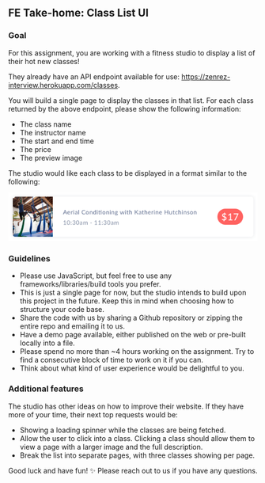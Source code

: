 ## FE Take-home: Class List UI

### Goal

For this assignment, you are working with a fitness studio to display a list of their hot new classes!

They already have an API endpoint available for use: https://zenrez-interview.herokuapp.com/classes.

You will build a single page to display the classes in that list. For each class returned by the above endpoint, please show the following information:

* The class name
* The instructor name
* The start and end time
* The price
* The preview image

The studio would like each class to be displayed in a format similar to the following:

![Class row mock](images/class_row.png)

### Guidelines

* Please use JavaScript, but feel free to use any frameworks/libraries/build tools you prefer.
* This is just a single page for now, but the studio intends to build upon this project in the future. Keep this in mind when choosing how to structure your code base.
* Share the code with us by sharing a Github repository or zipping the entire repo and emailing it to us.
* Have a demo page available, either published on the web or pre-built locally into a file.
* Please spend no more than ~4 hours working on the assignment. Try to find a consecutive block of time to work on it if you can.
* Think about what kind of user experience would be delightful to you.

### Additional features

The studio has other ideas on how to improve their website. If they have more of your time, their next top requests would be:

* Showing a loading spinner while the classes are being fetched.
* Allow the user to click into a class. Clicking a class should allow them to view a page with a larger image and the full description.
* Break the list into separate pages, with three classes showing per page.

Good luck and have fun! ✨ Please reach out to us if you have any questions.
